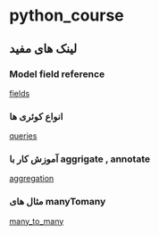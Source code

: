 # python_course

## لینک های مفید

### Model field reference
[fields](https://docs.djangoproject.com/en/3.2/ref/models/fields/)

### انواع کوئری ها
[queries](https://docs.djangoproject.com/en/3.2/topics/db/queries/)

### آموزش کار با aggrigate , annotate
[aggregation](https://docs.djangoproject.com/en/3.1/topics/db/aggregation/)

### مثال های manyTomany
[many_to_many](https://docs.djangoproject.com/en/3.1/topics/db/examples/many_to_many/)